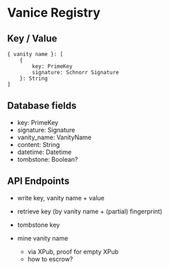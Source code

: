 # Vanice Registry

## Key / Value

```
{ vanity name }: [
    { 
        key: PrimeKey 
        signature: Schnorr Signature
    }: String
]
```

## Database fields
- key: PrimeKey
- signature: Signature
- vanity_name: VanityName
- content: String
- datetime: Datetime
- tombstone: Boolean?

## API Endpoints

- write key, vanity name + value
- retrieve key (by vanity name + (partial) fingerprint)
- tombstone key

- mine vanity name
  - via XPub, proof for empty XPub
  - how to escrow?

